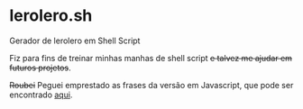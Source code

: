 # lerolero.sh
Gerador de lerolero em Shell Script

Fiz para fins de treinar minhas manhas de shell script ~~e talvez me ajudar em futuros projetos~~.

~~Roubei~~ Peguei emprestado as frases da versão em Javascript, que pode ser encontrado [aqui](https://github.com/gugutz/lerolero).
